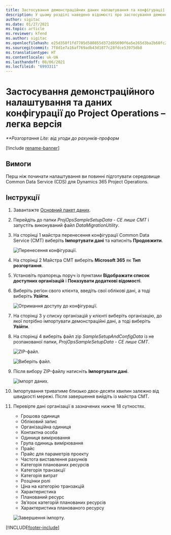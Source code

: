 ```yaml
---
title: Застосування демонстраційних даних налаштування та конфігурації – легка версія
description: У цьому розділі наведено відомості про застосування демонстраційних даних налаштування та конфігурації для Project Operations.
author: sigitac
ms.date: 01/27/2021
ms.topic: article
ms.reviewer: kfend
ms.author: sigitac
ms.openlocfilehash: e25d358f1fd7705d580855d372d85690f6a5e265d3ba2b60fc26742bf3edc86f
ms.sourcegitcommit: 7f8d1e7a16af769adb43d1877c28fdce53975db8
ms.translationtype: HT
ms.contentlocale: uk-UA
ms.lasthandoff: 08/06/2021
ms.locfileid: "6993311"
---
```

# <a name="apply-demo-setup-and-configuration-data-for-project-operations---lite"></a>Застосування демонстраційного налаштування та даних конфігурації до Project Operations – легка версія 

_**Розгортання Lite: від угоди до рахунків-проформ_

[!include [rename-banner](~/includes/cc-data-platform-banner.md)]

## <a name="prerequisites"></a>Вимоги

Перш ніж починати налаштування ви повинні підготувати середовище Common Data Service (CDS) для Dynamics 365 Project Operations.


## <a name="instructions"></a>Інструкції

1. Завантажте [Основний пакет даних](https://download.microsoft.com/download/3/4/1/341bf279-a64f-4baa-af31-ce624859b518/ProjOpsSampleSetupData-%20CE%20only.zip). 
2. Перейдіть до папки *ProjOpsSampleSetupData - CE лише CMT* і запустіть виконуваний файл *DataMigrationUtility*.
3. На сторінці 1 майстра перенесення конфігурації Common Data Service (CMT) виберіть **Імпортувати дані** та натисніть **Продовжити**.

    ![Перенесення конфігурації.](./media/1ConfigurationMigration.png)

4. На сторінці 2 Майстра CMT виберіть **Microsoft 365** як **Тип розгортання**.
5. Установіть прапорець поруч із пунктами **Відображати список доступних організацій** і **Показувати додаткові відомості**.
6. Виберіть регіон свого клієнта, введіть свої облікові дані, а тоді виберіть **Увійти**.

   ![Отримання доступу до конфігурації.](./media/2ConfigurationSignin.png)

7. На сторінці 3 у списку організацій у клієнті виберіть організацію, до якої потрібно імпортувати демонстраційні дані, а тоді виберіть **Увійти**.
8. На сторінці 4 виберіть файл zip *SampleSetupAndConfigData* із не розпакованої папки, *ProjOpsSampleSetupData - CE лише CMT*.

   ![ZIP-файл.](./media/3ZipFile.png)

   ![Виберіть файл.](./media/4SelectAFile.png)

9. Після вибору ZIP-файлу натисніть **Імпортувати дані**.

   ![Імпорт даних.](./media/5ImportData.png)

10. Імпортування триватиме близько двох-десяти хвилин залежно від швидкості мережі. Після завершення вийдіть із майстра CMT. 
11. Перевірте дані організації в зазначених нижче 18 сутностях.

    -   Грошова одиниця
    -   Обліковий запис
    -   Організаційна одиниця
    -   Контактна особа
    -   Одиниця вимірювання
    -   Група одиниць вимірювання
    -   Прайс
    -   Прайс для параметрів проекту 
    -   Частота виставлення рахунків
    -   Категорія планованих ресурсів
    -   Категорія транзакції
    -   Категорія витрат
    -   Розцінки ролі
    -   Ціна на категорію транзакцій
    -   Характеристика
    -   Планований ресурс
    -   Зв’язок категорій планованих ресурсів
    -   Характеристика планованого ресурсу

    ![Завершення імпорту.](./media/6CompleteImport.png)


[!INCLUDE[footer-include](../includes/footer-banner.md)]
